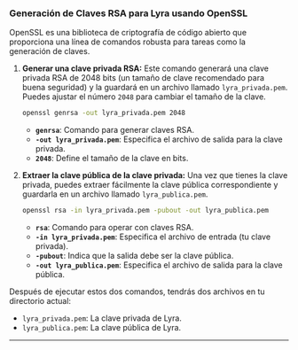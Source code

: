 
### **Generación de Claves RSA para Lyra usando OpenSSL**

OpenSSL es una biblioteca de criptografía de código abierto que proporciona una línea de comandos robusta para tareas como la generación de claves.

1.  **Generar una clave privada RSA:**
    Este comando generará una clave privada RSA de 2048 bits (un tamaño de clave recomendado para buena seguridad) y la guardará en un archivo llamado `lyra_privada.pem`. Puedes ajustar el número `2048` para cambiar el tamaño de la clave.

    ```bash
    openssl genrsa -out lyra_privada.pem 2048
    ```

      * **`genrsa`**: Comando para generar claves RSA.
      * **`-out lyra_privada.pem`**: Especifica el archivo de salida para la clave privada.
      * **`2048`**: Define el tamaño de la clave en bits.

2.  **Extraer la clave pública de la clave privada:**
    Una vez que tienes la clave privada, puedes extraer fácilmente la clave pública correspondiente y guardarla en un archivo llamado `lyra_publica.pem`.

    ```bash
    openssl rsa -in lyra_privada.pem -pubout -out lyra_publica.pem
    ```

      * **`rsa`**: Comando para operar con claves RSA.
      * **`-in lyra_privada.pem`**: Especifica el archivo de entrada (tu clave privada).
      * **`-pubout`**: Indica que la salida debe ser la clave pública.
      * **`-out lyra_publica.pem`**: Especifica el archivo de salida para la clave pública.

Después de ejecutar estos dos comandos, tendrás dos archivos en tu directorio actual:

  * `lyra_privada.pem`: La clave privada de Lyra.
  * `lyra_publica.pem`: La clave pública de Lyra.

-----

